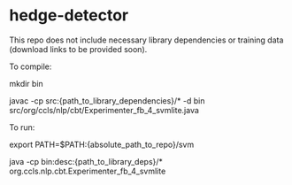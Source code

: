 # hedge-detector

This repo does not include necessary library dependencies or training data (download links to be provided soon).



To compile:


mkdir bin

javac -cp src:{path_to_library_dependencies}/* -d bin src/org/ccls/nlp/cbt/Experimenter_fb_4_svmlite.java



To run:


export PATH=$PATH:{absolute_path_to_repo}/svm

java -cp bin:desc:{path_to_library_deps}/* org.ccls.nlp.cbt.Experimenter_fb_4_svmlite

